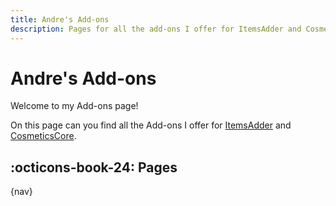 ```yaml
---
title: Andre's Add-ons
description: Pages for all the add-ons I offer for ItemsAdder and CosmeticsCore.
---
```


# Andre's Add-ons

Welcome to my Add-ons page!

On this page can you find all the Add-ons I offer for [ItemsAdder] and [CosmeticsCore].

## :octicons-book-24: Pages

{nav}

[ItemsAdder]: https://www.spigotmc.org/resources/73355/
[CosmeticsCore]: https://www.spigotmc.org/resources/105324/
